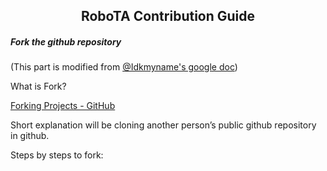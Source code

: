 <div align="center">

## RoboTA Contribution Guide

</div>

##### Fork the github repository
(This part is modified from [@Idkmyname's google doc](https://docs.google.com/document/d/1MrH_KhyMIkpQlwCM0nX1u8HlE5ZjGEJISzcujcO_s2Y))

What is Fork?

[Forking Projects - GitHub](https://guides.github.com/activities/forking/)

Short explanation will be cloning another person’s
public github repository in github.

Steps by steps to fork: